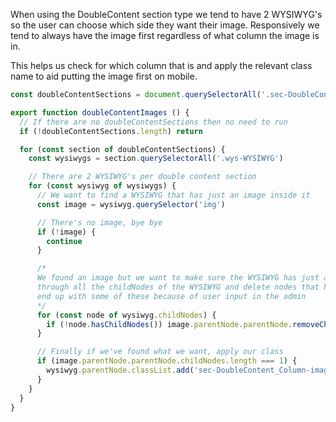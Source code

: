 When using the DoubleContent section type we tend to have 2 WYSIWYG's so the user can choose which side they want their image. Responsively we tend to always have the image first regardless of what column the image is in.

This helps us check for which column that is and apply the relevant class name to aid putting the image first on mobile.

```javascript
const doubleContentSections = document.querySelectorAll('.sec-DoubleContent')

export function doubleContentImages () {
  // If there are no doubleContentSections then no need to run
  if (!doubleContentSections.length) return

  for (const section of doubleContentSections) {
    const wysiwygs = section.querySelectorAll('.wys-WYSIWYG')

    // There are 2 WYSIWYG's per double content section
    for (const wysiwyg of wysiwygs) {
      // We want to find a WYSIWYG that has just an image inside it
      const image = wysiwyg.querySelector('img')

      // There's no image, bye bye
      if (!image) {
        continue
      }

      /*
      We found an image but we want to make sure the WYSIWYG has just an image in it, we'll go
      through all the childNodes of the WYSIWYG and delete nodes that have no content. We could
      end up with some of these because of user input in the admin
      */
      for (const node of wysiwyg.childNodes) {
        if (!node.hasChildNodes()) image.parentNode.parentNode.removeChild(node)
      }

      // Finally if we've found what we want, apply our class
      if (image.parentNode.parentNode.childNodes.length === 1) {
        wysiwyg.parentNode.classList.add('sec-DoubleContent_Column-image')
      }
    }
  }
}
```
